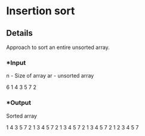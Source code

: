 # Insertion sort 

## Details

Approach to sort an entire unsorted array.

### *Input


n - Size of array
ar - unsorted array

6
1 4 3 5 7 2


### *Output

Sorted array

1 4 3 5 7 2
1 3 4 5 7 2
1 3 4 5 7 2
1 3 4 5 7 2
1 2 3 4 5 7
